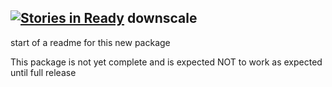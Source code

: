 [![Stories in Ready](https://badge.waffle.io/ua-snap/downscale.svg?label=ready&title=Ready)](http://waffle.io/ua-snap/downscale)
downscale
---------

start of a readme for this new package

This package is not yet complete and is expected NOT to work as expected until full release